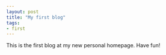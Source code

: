 ```yaml
---
layout: post
title: "My first blog"
tags:
- first 
---
```


This is the first blog at my new personal homepage.
Have fun!